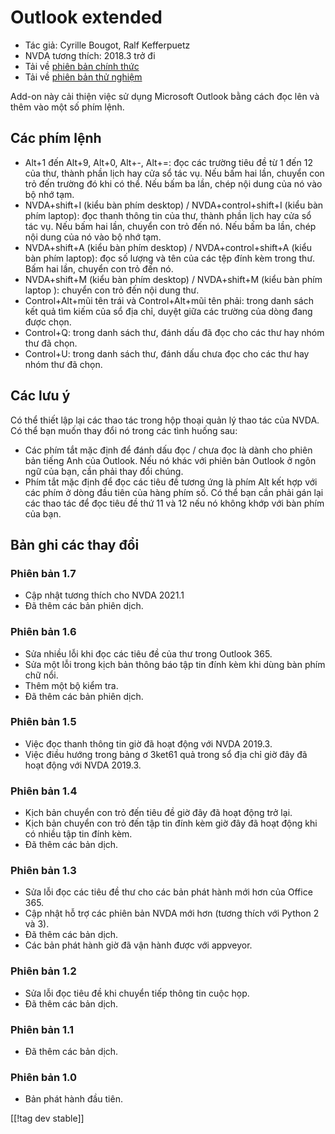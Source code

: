 # Outlook extended #

* Tác giả: Cyrille Bougot, Ralf Kefferpuetz
* NVDA tương thích: 2018.3 trở đi
* Tải về [phiên bản chính thức][1]
* Tải về [phiên bản thử nghiệm][2]

Add-on này cải thiện việc sử dụng Microsoft Outlook bằng cách đọc lên và
thêm vào một số phím lệnh.

## Các phím lệnh

* Alt+1 đến Alt+9, Alt+0, Alt+-, Alt+=: đọc các trường tiêu đề từ 1 đến 12
  của thư, thành phần lịch hay cửa sổ tác vụ. Nếu bấm hai lần, chuyển con
  trỏ đến trường đó khi có thể. Nếu bấm ba lần, chép nội dung của nó vào bộ
  nhớ tạm.
* NVDA+shift+I (kiểu bàn phím desktop) / NVDA+control+shift+I (kiểu bàn phím
  laptop): đọc thanh thông tin của thư, thành phần lịch hay cửa sổ tác
  vụ. Nếu bấm hai lần, chuyển con trỏ đến nó. Nếu bấm ba lần, chép nội dung
  của nó vào bộ nhớ tạm.
* NVDA+shift+A (kiểu bàn phím desktop) / NVDA+control+shift+A (kiểu bàn phím
  laptop): đọc số lượng và tên của các tệp đính kèm trong thư. Bấm hai lần,
  chuyển con trỏ đến nó.
* NVDA+shift+M (kiểu bàn phím desktop) / NVDA+shift+M (kiểu bàn phím laptop
  ): chuyển con trỏ đến nội dung thư.
* Control+Alt+mũi tên trái và Control+Alt+mũi tên phải: trong danh sách kết
  quả tìm kiếm của sổ địa chỉ, duyệt giữa các trường của dòng đang được
  chọn.
* Control+Q: trong danh sách thư, đánh dấu đã đọc cho các thư hay nhóm thư
  đã chọn.
* Control+U: trong danh sách thư, đánh dấu chưa đọc cho các thư hay nhóm thư
  đã chọn.

## Các lưu ý

Có thể thiết lập lại các thao tác trong hộp thoại quản lý thao tác của
NVDA. Có thể bạn muốn thay đổi nó trong các tình huống sau:

* Các phím tắt mặc định để đánh dấu đọc / chưa đọc là dành cho phiên bản
  tiếng Anh của Outlook. Nếu nó khác với phiên bản Outlook ở ngôn ngữ của
  bạn, cần phải thay đổi chúng.
* Phím tắt mặc định để đọc các tiêu đề tương ứng là phím Alt kết hợp với các
  phím ở dòng đầu tiên của hàng phím số. Có thể bạn cần phải gán lại các
  thao tác để đọc  tiêu đề thứ 11 và 12 nếu nó không khớp với bàn phím của
  bạn.

## Bản ghi các thay đổi

### Phiên bản 1.7

* Cập nhật tương thích cho NVDA 2021.1
* Đã thêm các bản phiên dịch.

### Phiên bản 1.6

* Sửa nhiều lỗi khi đọc các tiêu đề của thư trong Outlook 365.
* Sửa một lỗi trong kịch bản thông báo tập tin đính kèm khi dùng bàn phím
  chữ nổi.
* Thêm một bộ kiểm tra.
* Đã thêm các bản phiên dịch.

### Phiên bản 1.5

* Việc đọc thanh thông tin giờ đã hoạt động với NVDA 2019.3.
* Việc điều hướng trong bảng ơ 3ket61 quả trong sổ địa chỉ giờ đây đã hoạt
  động với NVDA 2019.3.

### Phiên bản 1.4

* Kịch bản chuyển con trỏ đến tiêu đề giờ đây đã hoạt động trở lại.
* Kịch bản chuyển con trỏ đến tập tin đính kèm giờ đây đã hoạt động khi có
  nhiều tập tin đính kèm.
* Đã thêm các bản dịch.

### Phiên bản 1.3

* Sửa lỗi đọc các tiêu đề thư cho các bản phát hành mới hơn của Office 365.
* Cập nhật hỗ trợ các phiên bản NVDA mới hơn (tương thích với Python 2 và
  3).
* Đã thêm các bản dịch.
* Các bản phát hành giờ đã vận hành được với appveyor.

### Phiên bản 1.2

* Sửa lỗi đọc tiêu đề khi chuyển tiếp thông tin cuộc họp.
* Đã thêm các bản dịch.

### Phiên bản 1.1

* Đã thêm các bản dịch.

### Phiên bản 1.0

* Bản phát hành đầu tiên.

[[!tag dev stable]]

[1]: https://addons.nvda-project.org/files/get.php?file=outlookextended

[2]: https://addons.nvda-project.org/files/get.php?file=outlookextended-dev
